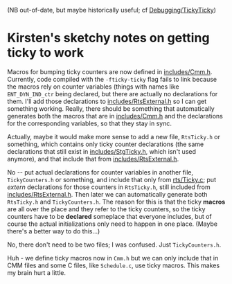 
(NB out-of-date, but maybe historically useful; cf [Debugging/TickyTicky](debugging/ticky-ticky))

# Kirsten's sketchy notes on getting ticky to work


Macros for bumping ticky counters are now defined in [includes/Cmm.h](https://gitlab.haskell.org/ghc/ghc/tree/master/ghc/includes/Cmm.h). Currently, code compiled with the `-fticky-ticky` flag fails to link because the macros rely on counter variables (things with names like `ENT_DYN_IND_ctr` being declared, but there are actually no declarations for them. I'll add those declarations to [includes/RtsExternal.h](https://gitlab.haskell.org/ghc/ghc/blob/master/includes/RtsExternal.h) so I can get something working. Really, there should be something that automatically generates both the macros that are in [includes/Cmm.h](https://gitlab.haskell.org/ghc/ghc/blob/master/includes/Cmm.h) and the declarations for the corresponding variables, so that they stay in sync.


Actually, maybe it would make more sense to add a new file, `RtsTicky.h` or something, which contains only ticky counter declarations (the same declarations that still exist in [includes/StgTicky.h](https://gitlab.haskell.org/ghc/ghc/tree/master/ghc/includes/StgTicky.h), which isn't used anymore), and that include that from [includes/RtsExternal.h](https://gitlab.haskell.org/ghc/ghc/blob/master/includes/RtsExternal.h).


No -- put actual declarations for counter variables in another file, `TickyCounters.h` or something, and include that only from [rts/Ticky.c](https://gitlab.haskell.org/ghc/ghc/tree/master/ghc/rts/Ticky.c); put *extern* declarations for those counters in `RtsTicky.h`, still included from [includes/RtsExternal.h](https://gitlab.haskell.org/ghc/ghc/blob/master/includes/RtsExternal.h). Then later we can automatically generate both `RtsTicky.h` and `TickyCounters.h`. The reason for this is that the ticky **macros** are all over the place and they refer to the ticky counters, so the ticky counters have to be **declared** someplace that everyone includes, but of course the actual initializations only need to happen in one place. (Maybe there's a better way to do this...)


No, there don't need to be two files; I was confused. Just `TickyCounters.h`.


Huh - we define ticky macros now in `Cmm.h` but we can only include that in CMM files and some C files, like `Schedule.c`, use ticky macros. This makes my brain hurt a little.
